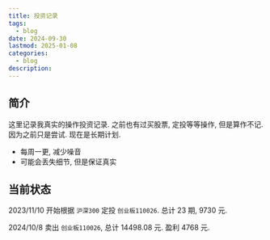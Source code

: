 ```yaml
---
title: 投资记录
tags:
  - blog
date: 2024-09-30
lastmod: 2025-01-08
categories:
  - blog
description: 
---
```


## 简介

这里记录我真实的操作投资记录. 之前也有过买股票, 定投等等操作, 但是算作不记. 因为之前只是尝试. 现在是长期计划.

- 每周一更, 减少噪音
- 可能会丢失细节, 但是保证真实

## 当前状态

2023/11/10 开始根据 `沪深300` 定投 `创业板110026`. 总计 23 期, 9730 元.

2024/10/8 卖出 `创业板110026`, 总计 14498.08 元. 盈利 4768 元.
